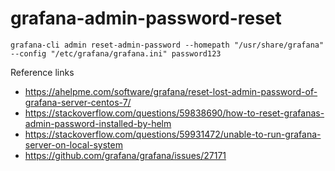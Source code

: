 # grafana-admin-password-reset


```
grafana-cli admin reset-admin-password --homepath "/usr/share/grafana" --config "/etc/grafana/grafana.ini" password123
```

Reference links

- https://ahelpme.com/software/grafana/reset-lost-admin-password-of-grafana-server-centos-7/
- https://stackoverflow.com/questions/59838690/how-to-reset-grafanas-admin-password-installed-by-helm
- https://stackoverflow.com/questions/59931472/unable-to-run-grafana-server-on-local-system
- https://github.com/grafana/grafana/issues/27171
